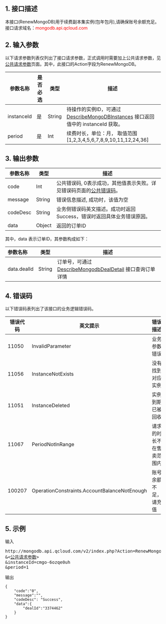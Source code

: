 ## 1. 接口描述
本接口(RenewMongoDB)用于续费副本集实例(包年包月),请确保账号余额充足。
接口请求域名：<font style='color:red'>mongodb.api.qcloud.com </font>


## 2. 输入参数
以下请求参数列表仅列出了接口请求参数，正式调用时需要加上公共请求参数，见<a href='/doc/api/372/4153' title='公共请求参数'>公共请求参数</a>页面。其中，此接口的Action字段为RenewMongoDB。

| 参数名称 | 是否必选  | 类型 | 描述 |
|---------|---------|---------|---------|
| instanceId | 是 | String | 待操作的实例ID，可通过 [DescribeMongoDBInstances](/document/product/240/8312) 接口返回值中的 instanceId 获取。|
| period | 是 | Int | 续费时长，单位：月， 取值范围 [1,2,3,4,5,6,7,8,9,10,11,12,24,36]|


## 3. 输出参数
| 参数名称 | 类型 | 描述 |
|---------|---------|---------|
| code | Int | 公共错误码, 0表示成功，其他值表示失败。详见错误码页面的<a href='http://tcecqpoc.fsphere.cn/doc/api/372/%E9%94%99%E8%AF%AF%E7%A0%81#1.E3.80.81.E5.85.AC.E5.85.B1.E9.94.99.E8.AF.AF.E7.A0.81' title='公共错误码'>公共错误码</a>。|
| message | String | 错误信息描述, 成功时，该值为空 |
| codeDesc | String | 业务侧错误码英文描述。成功时返回Success，错误时返回具体业务错误原因。 |
| data | Object | 返回的订单ID |

其中，data 表示订单ID，其参数构成如下：

| 参数名称 | 类型 | 描述 |
|:---------|---------|---------|
| data.dealId | String | 订单号，可通过 [DescribeMongodbDealDetail](/document/product/240/8313) 接口查询订单详情 |

## 4. 错误码
以下错误码表列出了该接口的业务逻辑错误码。

| 错误代码 | 英文提示 | 错误描述 |
|---------|---------|---------|
|11050|InvalidParameter|业务参数错误|
|11056|InstanceNotExists|没有找到对应实例|
|11051|InstanceDeleted|实例到期已被回收|
|11067|PeriodNotInRange|请求的时长不在售卖范围内|
|100207|OperationConstraints.AccountBalanceNotEnough|账号余额不足，请充值|

## 5. 示例
输入
<pre>
http://mongodb.api.qcloud.com/v2/index.php?Action=RenewMongoDB
&<<a href="http://tcecqpoc.fsphere.cn/doc/api/229/6976">公共请求参数</a>>
&instanceId=cmgo-6ozqe0uh
&period=1
</pre>
输出
```
{
    "code":"0",
    "message":"",
	"codeDesc": "Success",
	"data":{
		"dealId":"3374462"
	}
}
```